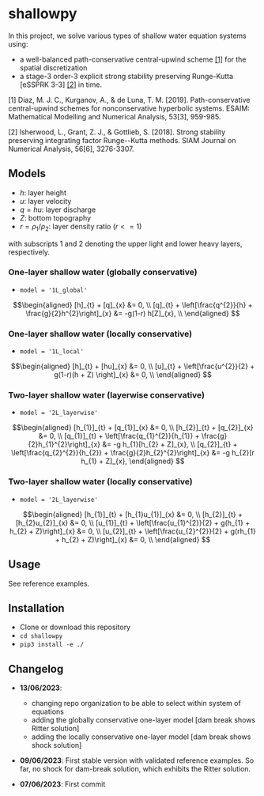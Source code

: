 # shallowpy

In this project, we solve various types of shallow water equation systems using:
- a well-balanced path-conservative central-upwind scheme [[1]](#1) for the spatial discretization
- a stage-3 order-3 explicit strong stability preserving Runge-Kutta [eSSPRK 3-3] [[2]](#2) in time.

<a id="1">[1]</a> Diaz, M. J. C., Kurganov, A., & de Luna, T. M. [2019]. Path-conservative central-upwind schemes for nonconservative hyperbolic systems. ESAIM: Mathematical Modelling and Numerical Analysis, 53[3], 959-985.

<a id="2">[2]</a> Isherwood, L., Grant, Z. J., & Gottlieb, S. [2018]. Strong stability preserving integrating factor Runge--Kutta methods. SIAM Journal on Numerical Analysis, 56[6], 3276-3307.

## Models

- $h$: layer height
- $u$: layer velocity
- $q = hu$: layer discharge
- $Z$: bottom topography
- $r = \rho_1/\rho_2$: layer density ratio ($r <=1$)

with subscripts $1$ and $2$ denoting the upper light and lower heavy layers, respectively.

### One-layer shallow water (globally conservative)

- `model = '1L_global'`

```math
\begin{aligned}

[h]_{t} + [q]_{x} &= 0, \\
[q]_{t} + \left[\frac{q^{2}}{h} + \frac{g}{2}h^{2}\right]_{x} &= -g(1-r) h[Z]_{x}, \\

\end{aligned}

```

### One-layer shallow water (locally conservative)

- `model = '1L_local'`

```math
\begin{aligned}

[h]_{t} + [hu]_{x} &= 0, \\
[u]_{t} + \left[\frac{u^{2}}{2} + g(1-r)(h + Z) \right]_{x} &= 0, \\

\end{aligned}

```

### Two-layer shallow water (layerwise conservative)

- `model = '2L_layerwise'`

```math
\begin{aligned}

[h_{1}]_{t} + [q_{1}]_{x} &= 0, \\
[h_{2}]_{t} + [q_{2}]_{x} &= 0, \\
[q_{1}]_{t} + \left[\frac{q_{1}^{2}}{h_{1}} + \frac{g}{2}h_{1}^{2}\right]_{x} &= -g h_{1}[h_{2} + Z]_{x}, \\
[q_{2}]_{t} + \left[\frac{q_{2}^{2}}{h_{2}} + \frac{g}{2}h_{2}^{2}\right]_{x} &= -g h_{2}[r h_{1} + Z]_{x},

\end{aligned}

```

### Two-layer shallow water (locally conservative)

- `model = '2L_layerwise'`

```math
\begin{aligned}

[h_{1}]_{t} + [h_{1}u_{1}]_{x} &= 0, \\
[h_{2}]_{t} + [h_{2}u_{2}]_{x} &= 0, \\
[u_{1}]_{t} + \left[\frac{u_{1}^{2}}{2} + g(h_{1} + h_{2} + Z)\right]_{x} &= 0, \\
[u_{2}]_{t} + \left[\frac{u_{2}^{2}}{2} + g(rh_{1} + h_{2} + Z)\right]_{x} &= 0, \\

\end{aligned}

```

## Usage

See reference examples.

## Installation

- Clone or download this repository
- `cd shallowpy`
- `pip3 install -e ./`


## Changelog

- **13/06/2023**:
  - changing repo organization to be able to select within system of equations
  -  adding the globally conservative one-layer model [dam break shows Ritter solution]
  -  adding the locally conservative one-layer model [dam break shows shock solution]

- **09/06/2023**: First stable version with validated reference examples. So far, no shock for dam-break solution, which exhibits the Ritter solution.
  
- **07/06/2023**: First commit
